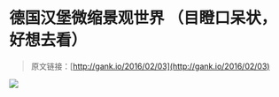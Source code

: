 # 德国汉堡微缩景观世界 （目瞪口呆状，好想去看）

> 原文链接：[http://gank.io/2016/02/03](http://gank.io/2016/02/03)

![](http://ww2.sinaimg.cn/large/7a8aed7bgw1f0k6706308j20vg18gqfl.jpg)

